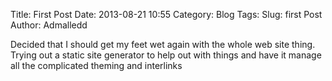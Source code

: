 Title: First Post
Date: 2013-08-21 10:55
Category: Blog
Tags: 
Slug: first Post
Author: Admalledd

Decided that I should get my feet wet again with the whole web site thing. Trying out a static site generator to help out with things and have it manage all the complicated theming and interlinks